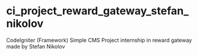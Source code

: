 # ci_project_reward_gateway_stefan_nikolov
CodeIgniter (Framework) Simple CMS Project 
internship in reward gateway
made by Stefan Nikolov
